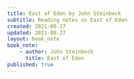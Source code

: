 ```yaml
---
title: East of Eden by John Steinbeck
subtitle: Reading notes on East of Eden
created: 2021-08-27
updated: 2021-08-27
layout: book_note
book_note:
    - author: John Steinbeck
      title: East of Eden
published: true
---
```

